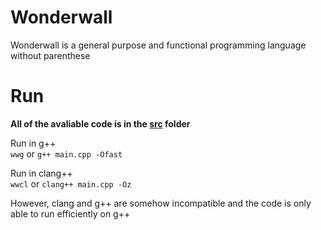 # Wonderwall
Wonderwall is a general purpose and functional programming language without parenthese

# Run
**All of the avaliable code is in the [src](/src) folder**

Run in g++
<br>
`wwg` or `g++ main.cpp -Ofast`

Run in clang++
<br>
`wwcl` or `clang++ main.cpp -Oz`

However, clang and g++ are somehow incompatible and the code is only able to run efficiently on g++
